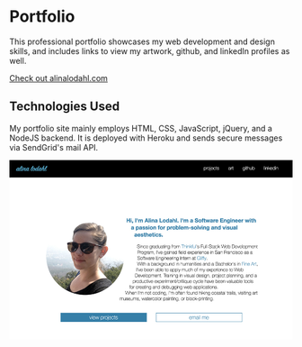 # Portfolio

This professional portfolio showcases my web development and design skills, and includes links to view my artwork, github, and linkedIn profiles as well.

[Check out alinalodahl.com](http://alinalodahl.com/)

## Technologies Used

My portfolio site mainly employs HTML, CSS, JavaScript, jQuery, and a NodeJS backend. It is deployed with Heroku and sends secure messages via SendGrid's mail API.

![Screen Shots](./public/images/screenshot-large.jpg)
